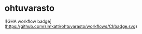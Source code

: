 # ohtuvarasto

![GHA workflow badge] (https://github.com/simkatti/ohtuvarasto/workflows/CI/badge.svg)
